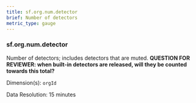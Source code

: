 ```yaml
---
title: sf.org.num.detector
brief: Number of detectors
metric_type: gauge
---
```

### sf.org.num.detector

Number of detectors; includes detectors that are muted. **QUESTION FOR REVIEWER: when built-in detectors are released, will they be counted towards this total?**

Dimension(s): `orgId`

Data Resolution: 15 minutes
